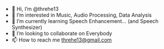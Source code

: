 - 👋 Hi, I’m @threhe13
- 👀 I’m interested in Music, Audio Processing, Data Analysis
- 🌱 I’m currently learning Speech Enhancement... (and Speech Synthesizer)
- 💞️ I’m looking to collaborate on Everybody
- 📫 How to reach me threhe13@gmail.com

<!---
threhe13/threhe13 is a ✨ special ✨ repository because its `README.md` (this file) appears on your GitHub profile.
You can click the Preview link to take a look at your changes.
--->
